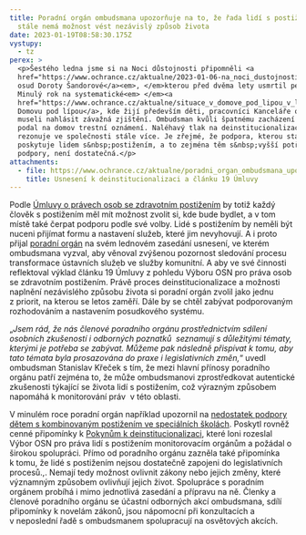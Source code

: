 ```yaml
---
title: Poradní orgán ombudsmana upozorňuje na to, že řada lidí s postižením
  stále nemá možnost vést nezávislý způsob života
date: 2023-01-19T08:58:30.175Z
vystupy:
  - tz
perex: >
  <p>Šestého ledna jsme si na Noci důstojnosti připomněli <a
  href="https://www.ochrance.cz/aktualne/2023-01-06-na_noci_dustojnosti_jsme_si_pripomneli_nejen_dorotu_sandorovou_ale_i_situaci_dalsich_lidi_s_postizenim/">tragický
  osud Doroty Šandorové</a><em>, </em>kterou před dvěma lety usmrtil pečovatel.
  Minulý rok na systematické<em> </em><a
  href="https://www.ochrance.cz/aktualne/situace_v_domove_pod_lipou_v_lipniku_se_zmeni_k_lepsimu_slibila_dnes_stredoceska_hejtmanka_ombudsmanovi/">návštěvě
  Domovu pod lípou</a>, kde žijí především děti, pracovníci Kanceláře ombudsmana
  museli nahlásit závažná zjištění. Ombudsman kvůli špatnému zacházení s klienty
  podal na domov trestní oznámení. Naléhavý tlak na deinstitucionalizaci
  rezonuje ve společnosti stále více. Je zřejmé, že podpora, kterou stát
  poskytuje lidem s&nbsp;postižením, a to zejména těm s&nbsp;vyšší potřebou míry
  podpory, není dostatečná.</p>
attachments:
  - file: https://www.ochrance.cz/aktualne/poradni_organ_ombudsmana_upozornuje_na_to_ze_rada_lidi_s_postizenim_stale_nema_moznost_vest_nezavisly_zpusob_zivota/usneseni_k_deinstitucionalizaci_a_clanku_19_umluvy.pdf
    title: Usnesení k deinstitucionalizaci a článku 19 Úmluvy
---
```

<p>Podle <a href="https://www.ochrance.cz/umluva/">Úmluvy o právech osob se zdravotním postižením</a> by totiž každý člověk s&nbsp;postižením měl mít možnost zvolit si, kde bude bydlet, a v&nbsp;tom místě také čerpat podporu podle své volby. Lidé s&nbsp;postižením by neměli být nuceni přijímat formu a nastavení služeb, které jim nevyhovují. A i proto přijal <a href="https://www.ochrance.cz/pusobnost/monitorovani-prav-osob-se-zdravotnim-postizenim/">poradní orgán</a> na svém lednovém zasedání usnesení, ve kterém ombudsmana vyzval, aby věnoval zvýšenou pozornost sledování procesu transformace ústavních služeb ve služby komunitní. A aby ve své činnosti reflektoval výklad článku 19 Úmluvy z&nbsp;pohledu Výboru OSN pro práva osob se zdravotním postižením. Právě proces deinstitucionalizace a možnosti naplnění nezávislého způsobu života si poradní orgán zvolil jako jednu z&nbsp;priorit, na kterou se letos zaměří. Dále by se chtěl zabývat podporovaným rozhodováním a nastavením posudkového systému.</p>

<p>&bdquo;<em>Jsem rád, že nás členové poradního orgánu prostřednictvím sdílení osobních zkušeností i odborných poznatků &nbsp;seznamují s důležitými tématy, kterými je potřeba se zabývat.</em> <em>Můžeme pak následně přispívat k&nbsp;tomu, aby tato témata byla prosazována do praxe i legislativních změn</em><em>,</em>&ldquo;<em> </em>uvedl ombudsman Stanislav Křeček s&nbsp;tím, že mezi&nbsp;hlavní přínosy poradního orgánu patří zejména to, že může ombudsmanovi zprostředkovat autentické zkušenosti týkající se života lidí s&nbsp;postižením, což výrazným způsobem napomáhá k&nbsp;monitorování práv&nbsp; v&nbsp;této oblasti.</p>

<p>V&nbsp;minulém roce poradní orgán například upozornil na <a href="https://www.ochrance.cz/aktualne/poradni_organ_ombudsmana_pozaduje_zlepseni_podminek_pro_vzdelavani_deti_s_postizenim/">nedostatek podpory dětem s kombinovaným&nbsp;postižením ve speciálních školách</a>. Poskytl rovněž cenné připomínky k&nbsp;<a href="https://www.ochrance.cz/aktualne/poradni_organ_ombudsmana_pozaduje_zlepseni_podminek_pro_vzdelavani_deti_s_postizenim/">Pokynům k&nbsp;deinstitucionalizaci</a>, které loni rozeslal Výbor OSN pro práva lidí s&nbsp;postižením monitorovacím orgánům a požádal o širokou spolupráci. Přímo od poradního orgánu zazněla také připomínka k&nbsp;tomu, že lidé s&nbsp;postižením nejsou dostatečně zapojeni do legislativních procesů.,. Nemají tedy možnost ovlivnit zákony nebo jejich změny, které významným způsobem ovlivňují jejich život. Spolupráce s&nbsp;poradním orgánem probíhá i mimo jednotlivá zasedání a přípravu na ně. Členky a členové poradního orgánu se účastní odborných akcí ombudsmana, sdílí připomínky k&nbsp;novelám zákonů, jsou nápomocní při konzultacích a v&nbsp;neposlední řadě s&nbsp;ombudsmanem spolupracují na osvětových akcích.</p>
